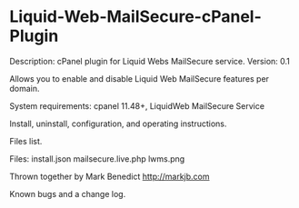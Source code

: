 # Liquid-Web-MailSecure-cPanel-Plugin
Description: cPanel plugin for Liquid Webs MailSecure service.
Version: 0.1

Allows you to enable and disable Liquid Web MailSecure features per domain.

System requirements: cpanel 11.48+, LiquidWeb MailSecure Service

Install, uninstall, configuration, and operating instructions.


Files list.

Files:
    install.json
    mailsecure.live.php
    lwms.png

Thrown together by Mark Benedict http://markjb.com


Known bugs and a change log.
